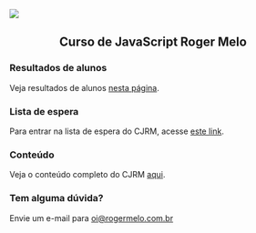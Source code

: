 ![](assets/banner-cjrm-readme.jpg)

<h2 align="center">
  Curso de JavaScript Roger Melo
</h2>

### Resultados de alunos

Veja resultados de alunos [nesta página](https://www.rogermelo.com.br/lista-espera).

### Lista de espera

Para entrar na lista de espera do CJRM, acesse [este link](https://www.rogermelo.com.br/lista-espera).

### Conteúdo

Veja o conteúdo completo do CJRM [aqui](content.md).

### Tem alguma dúvida?

Envie um e-mail para oi@rogermelo.com.br
